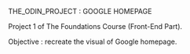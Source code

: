 THE_ODIN_PROJECT : GOOGLE HOMEPAGE 

Project 1 of The Foundations Course (Front-End Part).

Objective : recreate the visual of Google homepage.


